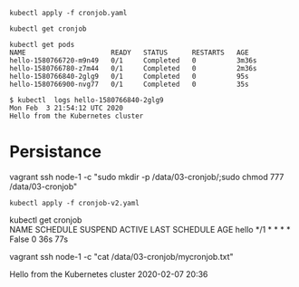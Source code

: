 

```
kubectl apply -f cronjob.yaml
```


```
kubectl get cronjob
```

```
kubectl get pods
NAME                     READY   STATUS      RESTARTS   AGE
hello-1580766720-m9n49   0/1     Completed   0          3m36s
hello-1580766780-z7m44   0/1     Completed   0          2m36s
hello-1580766840-2glg9   0/1     Completed   0          95s
hello-1580766900-nvg77   0/1     Completed   0          35s
```

```
$ kubectl  logs hello-1580766840-2glg9 
Mon Feb  3 21:54:12 UTC 2020
Hello from the Kubernetes cluster
```


# Persistance

vagrant ssh node-1 -c "sudo mkdir -p /data/03-cronjob/;sudo chmod 777 /data/03-cronjob"

```
kubectl apply -f cronjob-v2.yaml
```

 kubectl get cronjob                            
NAME    SCHEDULE      SUSPEND   ACTIVE   LAST SCHEDULE   AGE
hello   */1 * * * *   False     0        36s             77s


vagrant ssh node-1 -c "cat  /data/03-cronjob/mycronjob.txt"

Hello from the Kubernetes cluster 2020-02-07 20:36

